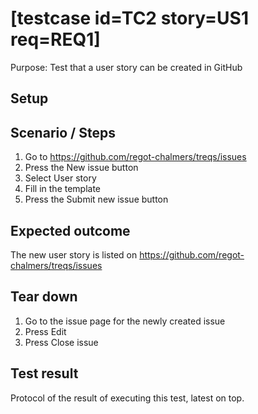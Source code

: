 # [testcase id=TC2 story=US1 req=REQ1]

Purpose: Test that a user story can be created in GitHub

## Setup


## Scenario / Steps

1. Go to https://github.com/regot-chalmers/treqs/issues
2. Press the New issue button
3. Select User story
4. Fill in the template
5. Press the Submit new issue button

## Expected outcome

The new user story is listed on https://github.com/regot-chalmers/treqs/issues

## Tear down

1. Go to the issue page for the newly created issue
2. Press Edit
3. Press Close issue

## Test result

Protocol of the result of executing this test, latest on top.
